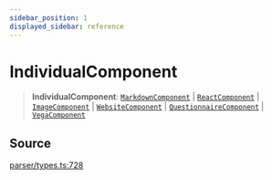 ```yaml
---
sidebar_position: 1
displayed_sidebar: reference
---
```


# IndividualComponent

> **IndividualComponent**: [`MarkdownComponent`](../interfaces/MarkdownComponent.md) \| [`ReactComponent`](../interfaces/ReactComponent.md) \| [`ImageComponent`](../interfaces/ImageComponent.md) \| [`WebsiteComponent`](../interfaces/WebsiteComponent.md) \| [`QuestionnaireComponent`](../interfaces/QuestionnaireComponent.md) \| [`VegaComponent`](VegaComponent.md)

## Source

[parser/types.ts:728](https://github.com/revisit-studies/study/blob/b52e3b0683ad77ccc9e1c133a7706718f34e29bb/src/parser/types.ts#L728)
